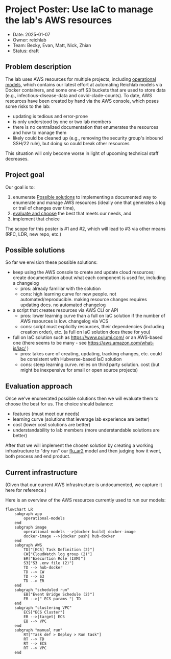 # Project Poster: Use IaC to manage the lab's AWS resources

- Date: 2025-01-07
- Owner: reichlab
- Team: Becky, Evan, Matt, Nick, Zhian
- Status: draft

## Problem description

The lab uses AWS resources for multiple projects, including [operational models](https://github.com/reichlab/operational-models), which contains our latest effort at automating Reichlab models via Docker containers, and some one-off S3 buckets that are used to store data (e.g., infectious-disease-data and covid-clade-counts). To date, AWS resources have been created by hand via the AWS console, which poses some risks to the lab:

- updating is tedious and error-prone
- is only understood by one or two lab members
- there is no centralized documentation that enumerates the resources and how to manage them
- likely could be cleaned up (e.g., removing the security group's inbound SSH/22 rule), but doing so could break other resources

This situation will only become worse in light of upcoming technical staff decreases.

## Project goal

Our goal is to:

1. enumerate [Possible solutions](#possible-solutions) to implementing a documented way to enumerate and manage AWS resources (ideally one that generates a log or trail of changes over time),
2. [evaluate and choose](#evaluation-approach) the best that meets our needs, and
3. implement that choice

The scope for this poster is #1 and #2, which will lead to #3 via other means (RFC, LDR, new repo, etc.)

## Possible solutions

So far we envision these possible solutions:

- keep using the AWS console to create and update cloud resources; create documentation about what each component is used for, including a changelog
    - pros: already familiar with the solution
    - cons: high learning curve for new people. not automated/reproducible. making resource changes requires updating docs. no automated changelog
- a script that creates resources via AWS CLI or API
    - pros: lower learning curve than a full on IaC solution if the number of AWS resources is low. changelog via VCS
    - cons: script must explicitly resources, their dependencies (including creation order), etc. (a full on IaC solution does these for you)
- full on IaC solution such as https://www.pulumi.com/ or an AWS-based one (there seems to be many - see https://aws.amazon.com/what-is/iac/ )
    - pros: takes care of creating, updating, tracking changes, etc. could be consistent with Hubverse-based IaC solution
    - cons: steep learning curve. relies on third party solution. cost (but might be inexpensive for small or open source projects)

## Evaluation approach

Once we've enumerated possible solutions then we will evaluate them to choose the best for us. The choice should balance:

- features (must meet our needs)
- learning curve (solutions that leverage lab experience are better)
- cost (lower cost solutions are better)
- understandability to lab members (more understandable solutions are better)

After that we will implement the chosen solution by creating a working infrastructure to "dry run" our [flu_ar2](https://github.com/reichlab/operational-models/tree/main/flu_ar2) model and then judging how it went, both process and end product.

## Current infrastructure

(Given that our current AWS infrastructure is undocumented, we capture it here for reference.)

Here is an overview of the AWS resources currently used to run our models:

```mermaid
flowchart LR
    subgraph app
        operational-models
    end
    subgraph image
        operational-models -->|docker build| docker-image
        docker-image -->|docker push| hub-docker
    end
    subgraph AWS
        TD["[ECS] Task Definition (2)"]
        CW["CloudWatch log group (2)"]
        ER["Execurtion Role (IAM)"]
        S3["S3 .env file (2)"]
        TD --> hub-docker
        TD --> CW
        TD --> S3
        TD --> ER
    end
    subgraph "scheduled run"
        EB["Event Bridge Schedule (2)"]
        EB -->|" ECS params "| TD
    end
    subgraph "clustering VPC"
        ECS["ECS Cluster"]
        EB -->|target| ECS
        EB --> VPC
    end
    subgraph "manual run"
        RT["Task def > Deploy > Run task"]
        RT --> TD
        RT --> ECS
        RT --> VPC
    end
```
